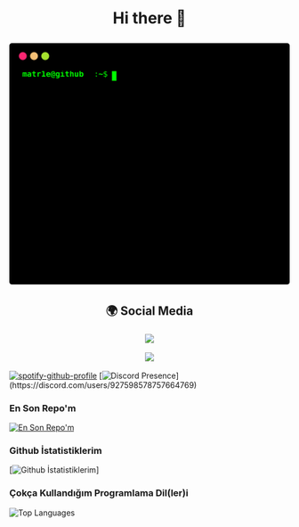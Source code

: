 # <p align="center"> Hi there 👋 </p>
<p align="center">
<a href="https://github.com/matr1e"></a><img src="./matr1e.svg"></img>
</p>


## <p align="center">  🌍 Social Media </p>

<p align="center">
<a href="https://www.instagram.com/matr1e/"><img src="https://img.shields.io/badge/Matrié%20-D90070.svg?&style=for-the-badge&logo=instagram&logoColor=white"></a>
</p>
<p align="center">
<a href="https://discord.com/users/927598578757664769" align="center"><img src="https://img.shields.io/badge/Matrié%20-7289DA.svg?&style=for-the-badge&logo=discord&logoColor=white"></a>
</p>

[![spotify-github-profile](https://spotify-github-profile.vercel.app/api/view?uid=31rztp4eqaxbifu4twrgho3vbg2e&cover_image=true&theme=default&bar_color=53b14f&bar_color_cover=false)](https://github.com/kittinan/spotify-github-profile) [![Discord Presence](https://lanyard-profile-readme.vercel.app/api/927598578757664769?theme=light&bg=809ecf&animated=false&hideDiscrim=true&borderRadius=30px&idleMessage=Probably%20doing%20something%20else...)](https://discord.com/users/927598578757664769)


  
### En Son Repo'm
[![En Son Repo'm](https://github-readme-stats.vercel.app/api/pin/?username=matr1e&repo=supervizor-bot)](https://github.com/anuraghazra/github-readme-stats) 
### Github İstatistiklerim
[![Github İstatistiklerim](https://github-readme-stats.vercel.app/api?username=matr1e&show_icons=true&bg_color=DEG,COLOR10,COLOR3)]
### Çokça Kullandığım Programlama Dil(ler)i
![Top Languages](https://github-readme-stats.vercel.app/api/top-langs/?username=matr1e&layout=compact&theme=tokyonight)






